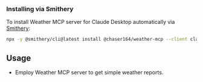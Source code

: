 ### Installing via Smithery

To install Weather MCP server for Claude Desktop automatically via [Smithery](https://smithery.ai/server/@chaser164/weather-mcp):

```bash
npx -y @smithery/cli@latest install @chaser164/weather-mcp --client claude
```

## Usage
- Employ Weather MCP server to get simple weather reports.
